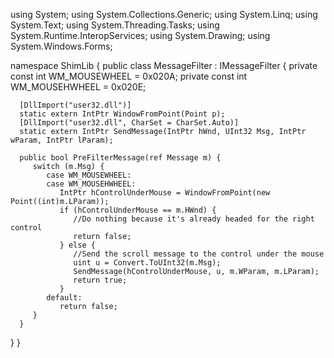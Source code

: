 using System;
using System.Collections.Generic;
using System.Linq;
using System.Text;
using System.Threading.Tasks;
using System.Runtime.InteropServices;
using System.Drawing;
using System.Windows.Forms;

namespace ShimLib {
   public class MessageFilter : IMessageFilter {
      private const int WM_MOUSEWHEEL = 0x020A;
      private const int WM_MOUSEHWHEEL = 0x020E;

      [DllImport("user32.dll")]
      static extern IntPtr WindowFromPoint(Point p);
      [DllImport("user32.dll", CharSet = CharSet.Auto)]
      static extern IntPtr SendMessage(IntPtr hWnd, UInt32 Msg, IntPtr wParam, IntPtr lParam);

      public bool PreFilterMessage(ref Message m) {
         switch (m.Msg) {
            case WM_MOUSEWHEEL:
            case WM_MOUSEHWHEEL:
               IntPtr hControlUnderMouse = WindowFromPoint(new Point((int)m.LParam));
               if (hControlUnderMouse == m.HWnd) {
                  //Do nothing because it's already headed for the right control
                  return false;
               } else {
                  //Send the scroll message to the control under the mouse
                  uint u = Convert.ToUInt32(m.Msg);
                  SendMessage(hControlUnderMouse, u, m.WParam, m.LParam);
                  return true;
               }
            default:
               return false;
         }
      }
   }
}


